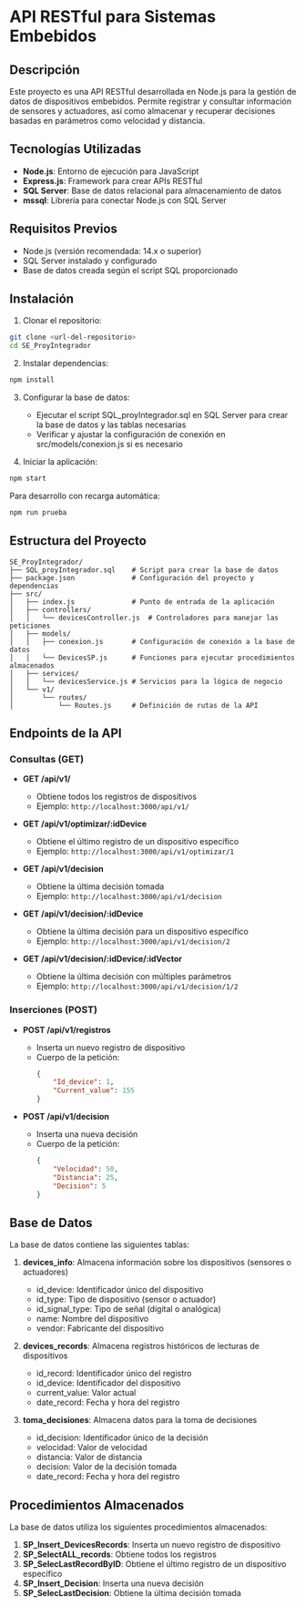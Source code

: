 # API RESTful para Sistemas Embebidos

## Descripción
Este proyecto es una API RESTful desarrollada en Node.js para la gestión de datos de dispositivos embebidos. Permite registrar y consultar información de sensores y actuadores, así como almacenar y recuperar decisiones basadas en parámetros como velocidad y distancia.

## Tecnologías Utilizadas
- **Node.js**: Entorno de ejecución para JavaScript
- **Express.js**: Framework para crear APIs RESTful
- **SQL Server**: Base de datos relacional para almacenamiento de datos
- **mssql**: Librería para conectar Node.js con SQL Server

## Requisitos Previos
- Node.js (versión recomendada: 14.x o superior)
- SQL Server instalado y configurado
- Base de datos creada según el script SQL proporcionado

## Instalación

1. Clonar el repositorio:
```bash
git clone <url-del-repositorio>
cd SE_ProyIntegrador
```

2. Instalar dependencias:
```bash
npm install
```

3. Configurar la base de datos:
   - Ejecutar el script SQL_proyIntegrador.sql en SQL Server para crear la base de datos y las tablas necesarias
   - Verificar y ajustar la configuración de conexión en src/models/conexion.js si es necesario

4. Iniciar la aplicación:
```bash
npm start
```

Para desarrollo con recarga automática:
```bash
npm run prueba
```

## Estructura del Proyecto

```
SE_ProyIntegrador/
├── SQL_proyIntegrador.sql    # Script para crear la base de datos
├── package.json              # Configuración del proyecto y dependencias
├── src/
│   ├── index.js              # Punto de entrada de la aplicación
│   ├── controllers/
│   │   └── devicesController.js  # Controladores para manejar las peticiones
│   ├── models/
│   │   ├── conexion.js       # Configuración de conexión a la base de datos
│   │   └── DevicesSP.js      # Funciones para ejecutar procedimientos almacenados
│   ├── services/
│   │   └── devicesService.js # Servicios para la lógica de negocio
│   └── v1/
│       └── routes/
│           └── Routes.js     # Definición de rutas de la API
```

## Endpoints de la API

### Consultas (GET)

- **GET /api/v1/**
  - Obtiene todos los registros de dispositivos
  - Ejemplo: `http://localhost:3000/api/v1/`

- **GET /api/v1/optimizar/:idDevice**
  - Obtiene el último registro de un dispositivo específico
  - Ejemplo: `http://localhost:3000/api/v1/optimizar/1`

- **GET /api/v1/decision**
  - Obtiene la última decisión tomada
  - Ejemplo: `http://localhost:3000/api/v1/decision`

- **GET /api/v1/decision/:idDevice**
  - Obtiene la última decisión para un dispositivo específico
  - Ejemplo: `http://localhost:3000/api/v1/decision/2`

- **GET /api/v1/decision/:idDevice/:idVector**
  - Obtiene la última decisión con múltiples parámetros
  - Ejemplo: `http://localhost:3000/api/v1/decision/1/2`

### Inserciones (POST)

- **POST /api/v1/registros**
  - Inserta un nuevo registro de dispositivo
  - Cuerpo de la petición:
    ```json
    {
        "Id_device": 1,
        "Current_value": 155
    }
    ```

- **POST /api/v1/decision**
  - Inserta una nueva decisión
  - Cuerpo de la petición:
    ```json
    {
        "Velocidad": 50,
        "Distancia": 25,
        "Decision": 5
    }
    ```

## Base de Datos

La base de datos contiene las siguientes tablas:

1. **devices_info**: Almacena información sobre los dispositivos (sensores o actuadores)
   - id_device: Identificador único del dispositivo
   - id_type: Tipo de dispositivo (sensor o actuador)
   - id_signal_type: Tipo de señal (digital o analógica)
   - name: Nombre del dispositivo
   - vendor: Fabricante del dispositivo

2. **devices_records**: Almacena registros históricos de lecturas de dispositivos
   - id_record: Identificador único del registro
   - id_device: Identificador del dispositivo
   - current_value: Valor actual
   - date_record: Fecha y hora del registro

3. **toma_decisiones**: Almacena datos para la toma de decisiones
   - id_decision: Identificador único de la decisión
   - velocidad: Valor de velocidad
   - distancia: Valor de distancia
   - decision: Valor de la decisión tomada
   - date_record: Fecha y hora del registro

## Procedimientos Almacenados

La base de datos utiliza los siguientes procedimientos almacenados:

1. **SP_Insert_DevicesRecords**: Inserta un nuevo registro de dispositivo
2. **SP_SelectALL_records**: Obtiene todos los registros
3. **SP_SelecLastRecordByID**: Obtiene el último registro de un dispositivo específico
4. **SP_Insert_Decision**: Inserta una nueva decisión
5. **SP_SelecLastDecision**: Obtiene la última decisión tomada